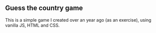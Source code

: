 ## Guess the country game

This is a simple game I created over an year ago (as an exercise), using vanilla JS, HTML and CSS.